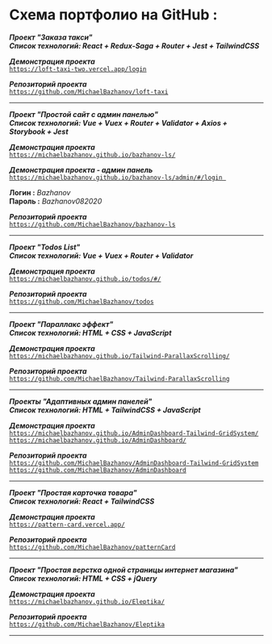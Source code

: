 # Схема портфолио на GitHub :

***Проект "Заказа такси"***  
***Список технологий: React + Redux-Saga + Router + Jest + TailwindCSS***  

***Демонстрация проекта***  
[`https://loft-taxi-two.vercel.app/login`](https://loft-taxi-two.vercel.app/login)  

***Репозиторий проекта***  
[`https://github.com/MichaelBazhanov/loft-taxi`](https://github.com/MichaelBazhanov/loft-taxi)  

***

***Проект "Простой сайт с админ панелью"***  
***Список технологий:  Vue + Vuex + Router + Validator + Axios + Storybook + Jest***  

***Демонстрация проекта***  
[`https://michaelbazhanov.github.io/bazhanov-ls/`](https://michaelbazhanov.github.io/bazhanov-ls/)  

***Демонстрация проекта - админ панель***  
[`https://michaelbazhanov.github.io/bazhanov-ls/admin/#/login `](https://michaelbazhanov.github.io/bazhanov-ls/admin/#/login)  

**Логин  :** _Bazhanov_  
**Пароль :** _Bazhanov082020_  

***Репозиторий проекта***  
[`https://github.com/MichaelBazhanov/bazhanov-ls`](https://github.com/MichaelBazhanov/bazhanov-ls)  

***

***Проект "Todos List"***  
***Список технологий: Vue + Vuex + Router + Validator***  

***Демонстрация проекта***  
[`https://michaelbazhanov.github.io/todos/#/`](https://michaelbazhanov.github.io/todos/#/)  

***Репозиторий проекта***  
[`https://github.com/MichaelBazhanov/todos`](https://github.com/MichaelBazhanov/todos)  

***

***Проект "Параллакс эффект"***  
***Список технологий: HTML + CSS + JavaScript***  

***Демонстрация проекта***  
[`https://michaelbazhanov.github.io/Tailwind-ParallaxScrolling/`](https://michaelbazhanov.github.io/Tailwind-ParallaxScrolling/)  

***Репозиторий проекта***  
[`https://github.com/MichaelBazhanov/Tailwind-ParallaxScrolling`](https://github.com/MichaelBazhanov/Tailwind-ParallaxScrolling)  

***

***Проекты "Адаптивных админ панелей"***  
***Список технологий: HTML + TailwindCSS + JavaScript***  

***Демонстрация проекта***  
[`https://michaelbazhanov.github.io/AdminDashboard-Tailwind-GridSystem/`](https://michaelbazhanov.github.io/AdminDashboard-Tailwind-GridSystem/)  
[`https://michaelbazhanov.github.io/AdminDashboard/`](https://michaelbazhanov.github.io/AdminDashboard/)  

***Репозиторий проекта***  
[`https://github.com/MichaelBazhanov/AdminDashboard-Tailwind-GridSystem`](https://github.com/MichaelBazhanov/AdminDashboard-Tailwind-GridSystem)  
[`https://github.com/MichaelBazhanov/AdminDashboard`](https://github.com/MichaelBazhanov/AdminDashboard)  

***

***Проект "Простая карточка товара"***  
***Список технологий: React + TailwindCSS***  

***Демонстрация проекта***  
[`https://pattern-card.vercel.app/`](https://pattern-card.vercel.app/)  

***Репозиторий проекта***  
[`https://github.com/MichaelBazhanov/patternCard`](https://github.com/MichaelBazhanov/patternCard)  

***

***Проект "Простая верстка одной страницы интернет магазина"***  
***Список технологий: HTML + CSS + jQuery***  

***Демонстрация проекта***  
[`https://michaelbazhanov.github.io/Eleptika/`](https://michaelbazhanov.github.io/Eleptika/)  

***Репозиторий проекта***  
[`https://github.com/MichaelBazhanov/Eleptika`](https://github.com/MichaelBazhanov/Eleptika)  

***
